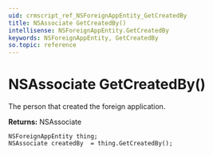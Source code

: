 ```yaml
---
uid: crmscript_ref_NSForeignAppEntity_GetCreatedBy
title: NSAssociate GetCreatedBy()
intellisense: NSForeignAppEntity.GetCreatedBy
keywords: NSForeignAppEntity, GetCreatedBy
so.topic: reference
---
```


# NSAssociate GetCreatedBy()

The person that created the foreign application.

**Returns:** NSAssociate

```crmscript
NSForeignAppEntity thing;
NSAssociate createdBy  = thing.GetCreatedBy();
```

